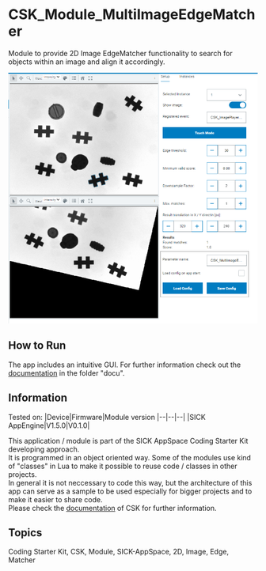 # CSK_Module_MultiImageEdgeMatcher

Module to provide 2D Image EdgeMatcher functionality to search for objects within an image and align it accordingly.  

![plot](./docu/media/UI_Screenshot.png)

## How to Run

The app includes an intuitive GUI.
For further information check out the [documentation](https://raw.githack.com/SICKAppSpaceCodingStarterKit/CSK_Module_MultiImageEdgeMatcher/main/docu/CSK_Module_MultiImageEdgeMatcher.html) in the folder "docu".

## Information

Tested on:
|Device|Firmware|Module version
|--|--|--|
|SICK AppEngine|V1.5.0|V0.1.0|

This application / module is part of the SICK AppSpace Coding Starter Kit developing approach.  
It is programmed in an object oriented way. Some of the modules use kind of "classes" in Lua to make it possible to reuse code / classes in other projects.  
In general it is not neccessary to code this way, but the architecture of this app can serve as a sample to be used especially for bigger projects and to make it easier to share code.  
Please check the [documentation](https://github.com/SICKAppSpaceCodingStarterKit/.github/blob/main/docu/SICKAppSpaceCodingStarterKit_Documentation.md) of CSK for further information.  

## Topics

Coding Starter Kit, CSK, Module, SICK-AppSpace, 2D, Image, Edge, Matcher

